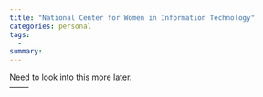 ```yaml
---
title: "National Center for Women in Information Technology"
categories: personal
tags:
  -
summary: 
---
```

<p>Need to look into this more later.<br />
&#8212;&#8212;-</p>
